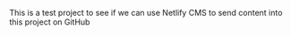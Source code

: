 This is a test project to see if we can use Netlify CMS to send content into this project on GitHub
